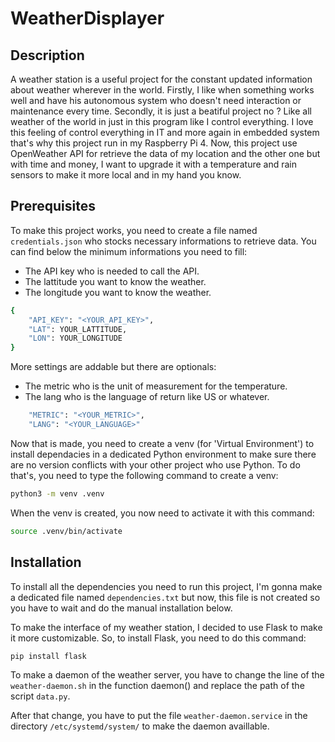 # WeatherDisplayer
## Description
A weather station is a useful project for the constant updated information about weather wherever in the world.
Firstly, I like when something works well and have his autonomous system who doesn't need interaction or maintenance every time.
Secondly, it is just a beatiful project no ? Like all weather of the world in just in this program like I control everything.
I love this feeling of control everything in IT and more again in embedded system that's why this project run in my Raspberry Pi 4.
Now, this project use OpenWeather API for retrieve the data of my location and the other one but with time and money, 
I want to upgrade it with a temperature and rain sensors to make it more local and in my hand you know.

## Prerequisites
To make this project works, you need to create a file named `credentials.json` who stocks necessary informations to retrieve data.
You can find below the minimum informations you need to fill:
- The API key who is needed to call the API.
- The lattitude you want to know the weather.
- The longitude you want to know the weather.
```bash
{
    "API_KEY": "<YOUR_API_KEY>",
    "LAT": YOUR_LATTITUDE,
    "LON": YOUR_LONGITUDE
}
```
More settings are addable but there are optionals:
- The metric who is the unit of measurement for the temperature.
- The lang who is the language of return like US or whatever.
```bash
    "METRIC": "<YOUR_METRIC>",
    "LANG": "<YOUR_LANGUAGE>"
```

Now that is made, you need to create a venv (for 'Virtual Environment') to install dependacies in a dedicated Python environment to make sure
there are no version conflicts with your other project who use Python.
To do that's, you need to type the following command to create a venv:
```bash
python3 -m venv .venv
```

When the venv is created, you now need to activate it with this command:
```bash
source .venv/bin/activate
```

## Installation
To install all the dependencies you need to run this project, I'm gonna make a dedicated file named `dependencies.txt` but now, 
this file is not created so you have to wait and do the manual installation below.

To make the interface of my weather station, I decided to use Flask to make it more customizable.
So, to install Flask, you need to do this command:
```bash
pip install flask
```

To make a daemon of the weather server, you have to change the line of the `weather-daemon.sh` in the function daemon() and replace the path of
the script `data.py`.

After that change, you have to put the file `weather-daemon.service` in the directory `/etc/systemd/system/` to make the
daemon availlable.
